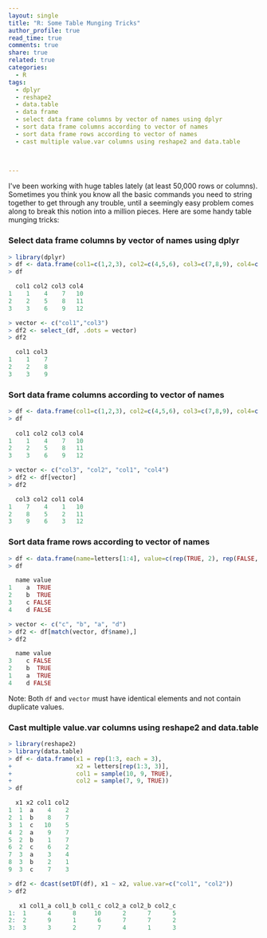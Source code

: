 ```yaml
---
layout: single
title: "R: Some Table Munging Tricks"
author_profile: true
read_time: true
comments: true
share: true
related: true
categories:
  - R
tags:
  - dplyr
  - reshape2
  - data.table
  - data frame
  - select data frame columns by vector of names using dplyr
  - sort data frame columns according to vector of names
  - sort data frame rows according to vector of names
  - cast multiple value.var columns using reshape2 and data.table
  
  

---
```


I've been working with huge tables lately (at least 50,000 rows or columns). Sometimes you think you know all the basic commands you need to string together to get through any trouble, until a seemingly easy problem comes along to break this notion into a million pieces. Here are some handy table munging tricks:

### Select data frame columns by vector of names using dplyr

```R
> library(dplyr)
> df <- data.frame(col1=c(1,2,3), col2=c(4,5,6), col3=c(7,8,9), col4=c(10,11,12))
> df

  col1 col2 col3 col4
1    1    4    7   10
2    2    5    8   11
3    3    6    9   12

> vector <- c("col1","col3")
> df2 <- select_(df, .dots = vector)
> df2

  col1 col3
1    1    7
2    2    8
3    3    9
```
<!-- readmore -->

### Sort data frame columns according to vector of names

```R
> df <- data.frame(col1=c(1,2,3), col2=c(4,5,6), col3=c(7,8,9), col4=c(10,11,12))
> df
  
  col1 col2 col3 col4
1    1    4    7   10
2    2    5    8   11
3    3    6    9   12

> vector <- c("col3", "col2", "col1", "col4")
> df2 <- df[vector]
> df2

  col3 col2 col1 col4
1    7    4    1   10
2    8    5    2   11
3    9    6    3   12
```

### Sort data frame rows according to vector of names

```R
> df <- data.frame(name=letters[1:4], value=c(rep(TRUE, 2), rep(FALSE, 2)))
> df

  name value
1    a  TRUE
2    b  TRUE
3    c FALSE
4    d FALSE

> vector <- c("c", "b", "a", "d")
> df2 <- df[match(vector, df$name),]
> df2

  name value
3    c FALSE
2    b  TRUE
1    a  TRUE
4    d FALSE
```

Note: Both ```df``` and ```vector``` must have identical elements and not contain duplicate values.

### Cast multiple value.var columns using reshape2 and data.table

``` R
> library(reshape2)
> library(data.table)
> df <- data.frame(x1 = rep(1:3, each = 3),
+                  x2 = letters[rep(1:3, 3)],
+                  col1 = sample(10, 9, TRUE),
+                  col2 = sample(7, 9, TRUE))
> df

  x1 x2 col1 col2
1  1  a    4    2
2  1  b    8    7
3  1  c   10    5
4  2  a    9    7
5  2  b    1    7
6  2  c    6    2
7  3  a    3    4
8  3  b    2    1
9  3  c    7    3

> df2 <- dcast(setDT(df), x1 ~ x2, value.var=c("col1", "col2"))
> df2

   x1 col1_a col1_b col1_c col2_a col2_b col2_c
1:  1      4      8     10      2      7      5
2:  2      9      1      6      7      7      2
3:  3      3      2      7      4      1      3 
```
